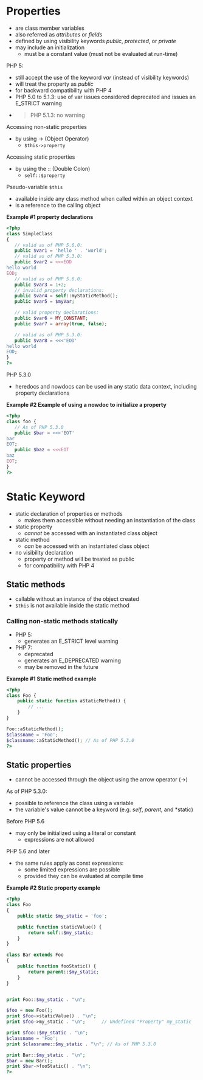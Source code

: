# Properties
- are class member variables
- also referred as *attributes* or *fields*
- defined by using visibility keywords *public*, *protected*, or *private*
- may include an initialization
  - must be a constant value (must not be evaluated at run-time)

PHP 5: 
  - still accept the use of the keyword *var* (instead of visibility keywords)
  - will treat the property as *public*
  - for backward compatibility with PHP 4
  - PHP 5.0 to 5.1.3: use of var issues considered deprecated and issues an E_STRICT warning
  - > PHP 5.1.3: no warning
  
Accessing non-static properties
- by using -> (Object Operator)
  - `$this->property`

Accessing static properties
- by using the :: (Double Colon)
  - `self::$property`
  
Pseudo-variable `$this`
- available inside any class method when called within an object context
- is a reference to the calling object

**Example #1 property declarations**

```php
<?php
class SimpleClass
{
   // valid as of PHP 5.6.0:
   public $var1 = 'hello ' . 'world';
   // valid as of PHP 5.3.0:
   public $var2 = <<<EOD
hello world
EOD;
   // valid as of PHP 5.6.0:
   public $var3 = 1+2;
   // invalid property declarations:
   public $var4 = self::myStaticMethod();
   public $var5 = $myVar;

   // valid property declarations:
   public $var6 = MY_CONSTANT;
   public $var7 = array(true, false);

   // valid as of PHP 5.3.0:
   public $var8 = <<<'EOD'
hello world
EOD;
}
?>
```

PHP 5.3.0
- heredocs and nowdocs can be used in any static data context, including property declarations

**Example #2 Example of using a nowdoc to initialize a property**

```php
<?php
class foo {
   // As of PHP 5.3.0
   public $bar = <<<'EOT'
bar
EOT;
   public $baz = <<<EOT
baz
EOT;
}
?>
```

# Static Keyword
- static declaration of properties or methods
  - makes them accessible without needing an instantiation of the class
- static property
  - *cannot* be accessed with an instantiated class object
- static method
  - *can* be accessed with an instantiated class object
- no visibility declaration
  - property or method will be treated as public
  - for compatibility with PHP 4
  
## Static methods
- callable without an instance of the object created
- `$this` is not available inside the static method

### Calling non-static methods statically
- PHP 5: 
  - generates an E_STRICT level warning
- PHP 7: 
  - deprecated
  - generates an E_DEPRECATED warning
  - may be removed in the future
  
**Example #1 Static method example**

```php
<?php
class Foo {
    public static function aStaticMethod() {
        // ...
    }
}

Foo::aStaticMethod();
$classname = 'Foo';
$classname::aStaticMethod(); // As of PHP 5.3.0
?>
```

## Static properties
- cannot be accessed through the object using the arrow operator (->)

As of PHP 5.3.0:
- possible to reference the class using a variable
- the variable's value cannot be a keyword (e.g. *self*, *parent*, and *static)

Before PHP 5.6
- may only be initialized using a literal or constant
  - expressions are not allowed

PHP 5.6 and later
- the same rules apply as const expressions:
  - some limited expressions are possible
  - provided they can be evaluated at compile time
  
**Example #2 Static property example**

```php
<?php
class Foo
{
    public static $my_static = 'foo';

    public function staticValue() {
        return self::$my_static;
    }
}

class Bar extends Foo
{
    public function fooStatic() {
        return parent::$my_static;
    }
}


print Foo::$my_static . "\n";

$foo = new Foo();
print $foo->staticValue() . "\n";
print $foo->my_static . "\n";      // Undefined "Property" my_static 

print $foo::$my_static . "\n";
$classname = 'Foo';
print $classname::$my_static . "\n"; // As of PHP 5.3.0

print Bar::$my_static . "\n";
$bar = new Bar();
print $bar->fooStatic() . "\n";
?>
```
